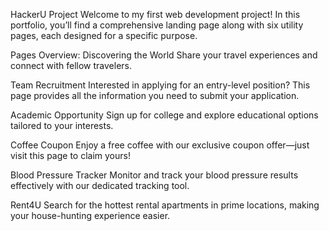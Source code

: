 HackerU Project
Welcome to my first web development project! In this portfolio, you’ll find a comprehensive landing page along with six utility pages, each designed for a specific purpose.

Pages Overview:
Discovering the World
Share your travel experiences and connect with fellow travelers.

Team Recruitment
Interested in applying for an entry-level position? This page provides all the information you need to submit your application.

Academic Opportunity
Sign up for college and explore educational options tailored to your interests.

Coffee Coupon
Enjoy a free coffee with our exclusive coupon offer—just visit this page to claim yours!

Blood Pressure Tracker
Monitor and track your blood pressure results effectively with our dedicated tracking tool.

Rent4U
Search for the hottest rental apartments in prime locations, making your house-hunting experience easier.
